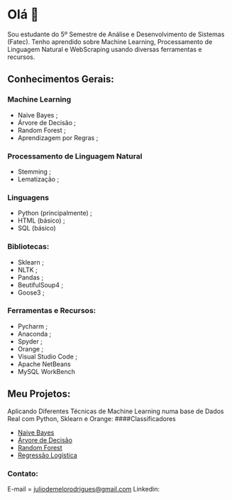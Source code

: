 # Olá 👋

<!--
**juliomrodrigues/juliomrodrigues** is a ✨ _special_ ✨ repository because its `README.md` (this file) appears on your GitHub profile. !-->
Sou estudante do 5º Semestre de Análise e Desenvolvimento de Sistemas (Fatec).
Tenho aprendido sobre Machine Learning, Processamento de Linguagem Natural e WebScraping usando diversas ferramentas e recursos.

## Conhecimentos Gerais: 
### Machine Learning 
- Naive Bayes ;
- Árvore de Decisão ;
- Random Forest ;
- Aprendizagem por Regras ;

### Processamento de Linguagem Natural
- Stemming ; 
- Lematização ;

### Linguagens
- Python (principalmente) ;
- HTML (básico) ;
- SQL (básico)

### Bibliotecas:
- Sklearn ; 
- NLTK ;
- Pandas ;
- BeutifulSoup4 ;
- Goose3 ;


### Ferramentas e Recursos:
- Pycharm ;
- Anaconda ;
- Spyder ;
- Orange ;
- Visual Studio Code ;
- Apache NetBeans
- MySQL WorkBench

## Meu Projetos:
Aplicando Diferentes Técnicas de Machine Learning numa base de Dados Real com Python, Sklearn e Orange: 
####Classificadores
- [Naive Bayes](https://github.com/juliomrodrigues/classificador-naive-bayes)
- [Árvore de Decisão](https://github.com/juliomrodrigues/Arvore-de-Decisao)
- [Random Forest](https://github.com/juliomrodrigues/Random-Forest-Classificador)
- [Regressão Logística](https://github.com/juliomrodrigues/Regressao-Logistica-Classificador)

### Contato:
E-mail = juliodemelorodrigues@gmail.com
Linkedin:
